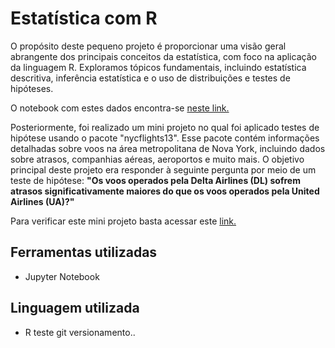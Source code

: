 # Estatística com R

O propósito deste pequeno projeto é proporcionar uma visão geral abrangente dos principais conceitos da estatística, com foco na aplicação da linguagem R. 
Exploramos tópicos fundamentais, incluindo estatística descritiva, inferência estatística e o uso de distribuições e testes de hipóteses.

O notebook com estes dados encontra-se [neste link.](https://github.com/leticiadluz/estatistica_com_R/blob/main/Resumo_Estatistica_R_Jupyter.ipynb)

Posteriormente, foi realizado um mini projeto no qual foi aplicado testes de hipótese usando o pacote "nycflights13". 
Esse pacote contém informações detalhadas sobre voos na área metropolitana de Nova York, incluindo dados sobre atrasos, companhias aéreas, aeroportos e muito mais.
O objetivo principal deste projeto era responder à seguinte pergunta por meio de um teste de hipótese: 
**"Os voos operados pela Delta Airlines (DL) sofrem atrasos significativamente maiores do que os voos operados pela United Airlines (UA)?"**

Para verificar este mini projeto basta acessar este [link.](https://github.com/leticiadluz/estatistica_com_R/blob/main/Teste_Hipotese.ipynb)

## Ferramentas utilizadas

* Jupyter Notebook

## Linguagem utilizada

* R
teste git versionamento..
